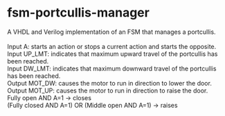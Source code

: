 # fsm-portcullis-manager
A VHDL and Verilog implementation of an FSM that manages a portcullis.</br>
</br>
Input A: starts an action or stops a current action and starts the opposite.</br>
Input UP_LMT: indicates that maximum upward travel of the portcullis has been reached. </br>
Input DW_LMT: indicates that maximum downward travel of the portcullis has been reached.</br>
Output MOT_DW: causes the motor to run in direction to lower the door.</br>
Output MOT_UP: causes the motor to run in direction to raise the door.</br>
Fully open AND A=1 -> closes</br>
(Fully closed AND A=1) OR (Middle open AND A=1) -> raises</br>

